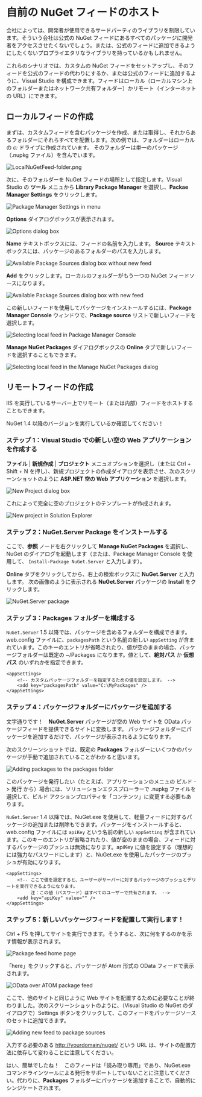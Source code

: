 ﻿<!-- 11 18 03:43:14 2011 1c15ab3b01cce3b4a6a13755b0d74e9b51c8f6b6 -->
# 自前の NuGet フィードのホスト

会社によっては、開発者が使用できるサードパーティのライブラリを制限しています。そういう会社は公式の NuGet フィードにあるすべてのパッケージに開発者をアクセスさせたくないでしょう。または、公式のフィードに追加できるようにしたくないプロプライエタリなライブラリを持っているかもしれません。

これらのシナリオでは、カスタムの NuGet フィードをセットアップし、そのフィードを公式のフィードの代わりにするか、または公式のフィードに追加するように、Visual Studio を構成できます。フィードはローカル（ローカルマシン上のフォルダーまたはネットワーク共有フォルダー）かリモート（インターネットの URL）にできます。

## ローカルフィードの作成

まずは、カスタムフィードを含むパッケージを作成、または取得し、それからあるフォルダーにそれらすべてを配置します。次の例では、フォルダーはローカルの *c:* ドライブに作成されています。
そのフォルダーは単一のパッケージ（.nupkg ファイル）を含んでいます。

![LocalNuGetFeed-folder.png](images/LocalNuGetFeed-folder.png)

次に、そのフォルダーを NuGet フィードの場所として指定します。Visual Studio の **ツール** メニュから **Library Package Manager** を選択し、**Packae Manager Settings** をクリックします。

![Package Manager Settings in menu](images/Package-Manager-Settings-in-menu.png)

**Options** ダイアログボックスが表示されます。

![Options dialog box](images/Options-dialog-box.png)

**Name** テキストボックスには、フィードの名前を入力します。
**Source** テキストボックスには、パッケージのあるフォルダーのパスを入力します。

![Available Package Sources dialog box without new feed](images/Available-Package-Sources-without-new-feed.png)

**Add** をクリックします。ローカルのフォルダーがもう一つの NuGet フィードソースになります。

![Available Package Sources dialog box with new feed](images/Available-Package-Sources-with-new-feed.png)

この新しいフィードを使用してパッケージをインストールするには、**Package Manager Console** ウィンドウで、**Package source** リストで新しいフィードを選択します。

![Selecting local feed in Package Manager Console](images/Selecting-local-feed-in-Package-Manager-Console.png)

**Manage NuGet Packages** ダイアログボックスの **Online** タブで新しいフィードを選択することもできます。

![Selecting local feed in the Manage NuGet Packages dialog](images/Selecting-local-feed-in-Add-Library-Package-Reference.png)

## リモートフィードの作成

IIS を実行しているサーバー上でリモート（または内部）フィードをホストすることもできます。

<p class="caution">NuGet 1.4 以降のバージョンを実行しているか確認してください！</p>

### ステップ 1：Visual Studio での新しい空の Web アプリケーションを作成する

**ファイル** | **新規作成** | **プロジェクト** メニュオプションを選択し（または Ctrl + Shift + N を押し）、新規プロジェクトの作成ダイアログを表示させ、次のスクリーンショットのように **ASP.NET 空の Web アプリケーション** を選択します。

![New Project dialog box](images/New-Project-dialog-box.png)

これによって完全に空のプロジェクトのテンプレートが作成されます。

![New project in Solution Explorer](images/New-project-in-Solution-Explorer.png)

### ステップ 2：NuGet.Server Package をインストールする

ここで、**参照** ノードを右クリックして **Manage NuGet Packages** を選択し、NuGet のダイアログを起動します（または、Package Manager Console を使用して、 `Install-Package NuGet.Server` と入力します）。

**Online** タブをクリックしてから、右上の検索ボックスに **NuGet.Server** と入力します。
次の画像のように表示される **NuGet.Server** パッケージの **Install** をクリックします。

![NuGet.Server package](images/NuGet.Server-package.png)

### ステップ 3：Packages フォルダーを構成する

`NuGet.Server` 1.5 以降では、パッケージを含めるフォルダーを構成できます。web.config ファイルに、`packagesPath` という名前の新しい `appSetting` が含まれています。このキーのエントリが省略されたり、値が空のままの場合、パッケージフォルダーは既定の ~/Packages になります。値として、**絶対パス** か **仮想パス** のいずれかを指定できます。

    <appSettings>
        <!-- カスタムパッケージフォルダーを指定するための値を設定します。 -->
        <add key="packagesPath" value="C:\MyPackages" />
    </appSettings>


### ステップ 4：パッケージフォルダーにパッケージを追加する

文字通りです！　**NuGet.Server** パッケージが空の Web サイトを OData パッケージフィードを提供できるサイトに変換します。
パッケージフォルダーにパッケージを追加するだけで、パッケージが表示されるようになります。

次のスクリーンショットでは、既定の **Packages** フォルダーにいくつかのパッケージが手動で追加されていることがわかると思います。

![Adding packages to the packages folder](images/Adding-packages-to-the-packages-folder.png)

<p class="info">このパッケージを発行したい（たとえば、アプリケーションのメニュの ビルド -> 発行 から）場合には、ソリューションエクスプローラーで .nupkg ファイルを選択して、ビルド アクションプロパティを「コンテンツ」に変更する必要もあります。</p>

`NuGet.Server` 1.4 以降では、NuGet.exe を使用して、軽量フィードに対するパッケージの追加または削除もできます。パッケージをインストールすると、web.config ファイルには `apiKey` という名前の新しい `appSetting` が含まれています。このキーのエントリが省略されたり、値が空のままの場合、フィードに対するパッケージのプッシュは無効になります。apiKey に値を設定する（理想的には強力なパスワードにします）と、NuGet.exe を使用したパッケージのプッシュが有効になります。

    <appSettings>
        <!-- ここで値を設定すると、ユーザーがサーバーに対するパッケージのプッシュとデリートを実行できるようになります。
             注：この値（パスワード）はすべてのユーザーで共有されます。 -->
        <add key="apiKey" value="" />
    </appSettings>


### ステップ 5：新しいパッケージフィードを配置して実行します！

Ctrl + F5 を押してサイトを実行できます。そうすると、次に何をするのかを示す情報が表示されます。

![Package feed home page](images/Package-feed-home-page.png)

「here」をクリックすると、パッケージが Atom 形式の OData フィードで表示されます。

![OData over ATOM package feed](images/OData-over-ATOM-package-feed.png)

ここで、他のサイトと同じように Web サイトを配置するために必要なことが終わりました。次のスクリーンショットのように、（Visual Studio の NuGet のダイアログで）Settings ボタンをクリックして、このフィードをパッケージソースのセットに追加できます。


![Adding new feed to package sources](images/Adding-new-feed-to-package-sources.png)

入力する必要のある <a href="http://yourdomain/nuget/">http://yourdomain/nuget/</a> という URL は、サイトの配置方法に依存して変わることに注意してください。

はい、簡単でしたね！　このフィードは「読み取り専用」であり、NuGet.exe コマンドラインツールによる発行をサポートしていないことに注意してください。代わりに、**Packages** フォルダーにパッケージを追加することで、自動的にシンジケートされます。
